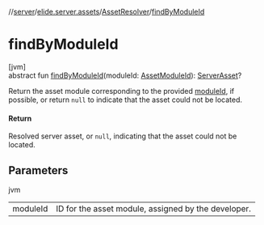 //[server](../../../index.md)/[elide.server.assets](../index.md)/[AssetResolver](index.md)/[findByModuleId](find-by-module-id.md)

# findByModuleId

[jvm]\
abstract fun [findByModuleId](find-by-module-id.md)(moduleId: [AssetModuleId](../../elide.server/index.md#-803173189%2FClasslikes%2F-1343588467)): [ServerAsset](../-server-asset/index.md)?

Return the asset module corresponding to the provided [moduleId](find-by-module-id.md), if possible, or return `null` to indicate that the asset could not be located.

#### Return

Resolved server asset, or `null`, indicating that the asset could not be located.

## Parameters

jvm

| | |
|---|---|
| moduleId | ID for the asset module, assigned by the developer. |

